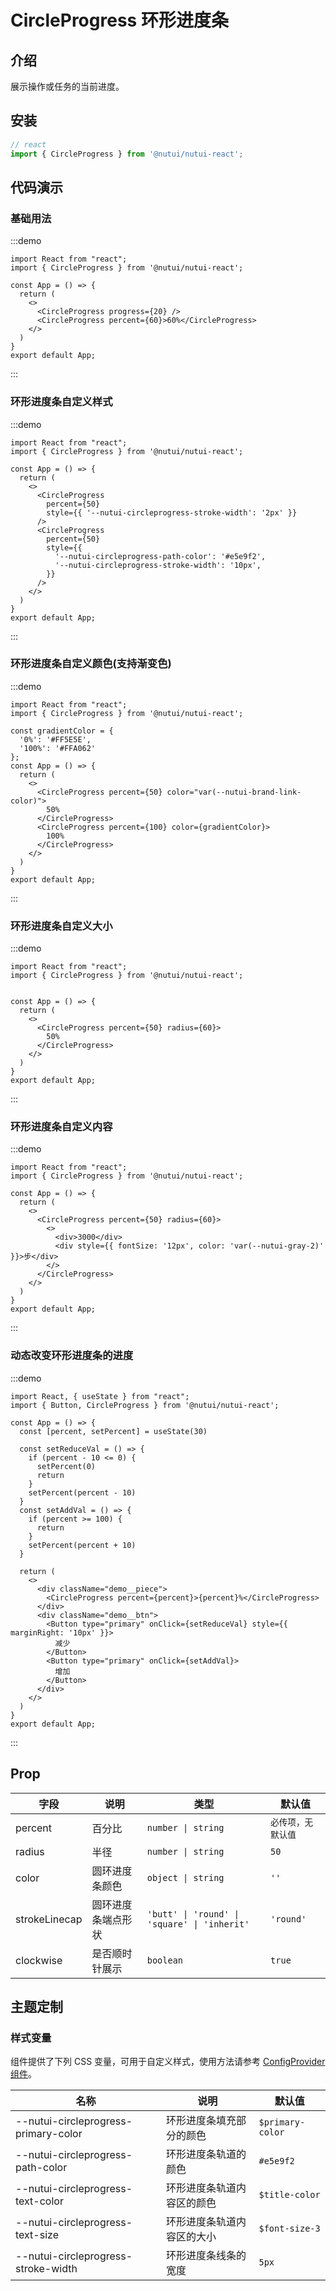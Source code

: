 # CircleProgress 环形进度条

## 介绍

展示操作或任务的当前进度。

## 安装

```ts
// react
import { CircleProgress } from '@nutui/nutui-react';
```

## 代码演示
### 基础用法

:::demo
```tsx
import React from "react";
import { CircleProgress } from '@nutui/nutui-react';

const App = () => {
  return (
    <>
      <CircleProgress progress={20} />
      <CircleProgress percent={60}>60%</CircleProgress>
    </>
  )
}
export default App;
```
:::

### 环形进度条自定义样式

:::demo
```tsx
import React from "react";
import { CircleProgress } from '@nutui/nutui-react';

const App = () => {
  return (
    <>
      <CircleProgress
        percent={50}
        style={{ '--nutui-circleprogress-stroke-width': '2px' }}
      />
      <CircleProgress
        percent={50}
        style={{
          '--nutui-circleprogress-path-color': '#e5e9f2',
          '--nutui-circleprogress-stroke-width': '10px',
        }}
      />
    </>
  )
}
export default App;
```
:::

### 环形进度条自定义颜色(支持渐变色)
:::demo
```tsx
import React from "react";
import { CircleProgress } from '@nutui/nutui-react';

const gradientColor = {
  '0%': '#FF5E5E',
  '100%': '#FFA062'
};
const App = () => {
  return (
    <>
      <CircleProgress percent={50} color="var(--nutui-brand-link-color)">
        50%
      </CircleProgress>
      <CircleProgress percent={100} color={gradientColor}>
        100%
      </CircleProgress>
    </>
  )
}
export default App;
```
:::

### 环形进度条自定义大小
:::demo
```tsx
import React from "react";
import { CircleProgress } from '@nutui/nutui-react';


const App = () => {
  return (
    <>
      <CircleProgress percent={50} radius={60}>
        50%
      </CircleProgress>
    </>
  )
}
export default App;
```
:::

### 环形进度条自定义内容
:::demo
```tsx
import React from "react";
import { CircleProgress } from '@nutui/nutui-react';

const App = () => {
  return (
    <>
      <CircleProgress percent={50} radius={60}>
        <> 
          <div>3000</div>
          <div style={{ fontSize: '12px', color: 'var(--nutui-gray-2)' }}>步</div>
        </>
      </CircleProgress>
    </>
  )
}
export default App;
```
:::

### 动态改变环形进度条的进度
:::demo
```tsx
import React, { useState } from "react";
import { Button, CircleProgress } from '@nutui/nutui-react';

const App = () => {
  const [percent, setPercent] = useState(30)
  
  const setReduceVal = () => {
    if (percent - 10 <= 0) {
      setPercent(0)
      return
    }
    setPercent(percent - 10)
  }
  const setAddVal = () => {
    if (percent >= 100) {
      return
    }
    setPercent(percent + 10)
  }

  return (
    <>
      <div className="demo__piece">
        <CircleProgress percent={percent}>{percent}%</CircleProgress>
      </div>
      <div className="demo__btn">
        <Button type="primary" onClick={setReduceVal} style={{ marginRight: '10px' }}>
          减少
        </Button>
        <Button type="primary" onClick={setAddVal}>
          增加
        </Button>
      </div>
    </>
  )
}
export default App;
```
:::


## Prop

| 字段 | 说明 | 类型 | 默认值
|----- | ----- | ----- | -----
| percent | 百分比 | `number \| string` | `必传项，无默认值`
| radius | 半径 |  `number \| string` | `50`
| color | 圆环进度条颜色 | `object \| string` | `''`
| strokeLinecap | 圆环进度条端点形状 | `'butt' \| 'round' \| 'square' \| 'inherit'` | `'round'`
| clockwise | 是否顺时针展示| `boolean` | `true`

## 主题定制

### 样式变量

组件提供了下列 CSS 变量，可用于自定义样式，使用方法请参考 [ConfigProvider 组件](#/zh-CN/component/configprovider)。

| 名称 | 说明 | 默认值 |
| --- | --- | --- |
| --nutui-circleprogress-primary-color | 环形进度条填充部分的颜色 | `$primary-color` |
| --nutui-circleprogress-path-color |  环形进度条轨道的颜色 | `#e5e9f2` |
| --nutui-circleprogress-text-color | 环形进度条轨道内容区的颜色 | `$title-color` |
| --nutui-circleprogress-text-size | 环形进度条轨道内容区的大小 | `$font-size-3` |
| --nutui-circleprogress-stroke-width | 环形进度条线条的宽度 | `5px` |
